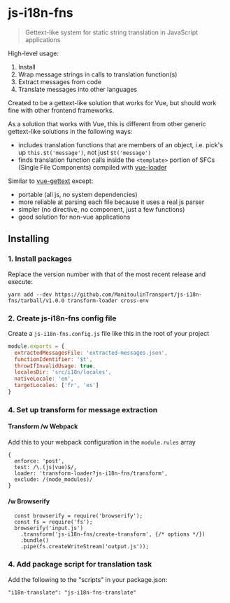 # js-i18n-fns

> Gettext-like system for static string translation in JavaScript applications

High-level usage:

1. Install
2. Wrap message strings in calls to translation function(s)
3. Extract messages from code
4. Translate messages into other languages

Created to be a gettext-like solution that works for Vue, but should work fine with other frontend frameworks.

As a solution that works with Vue, this is different from other generic gettext-like solutions in the following ways:
- includes translation functions that are members of an object, i.e. pick's up `this.$t('message')`, not just `$t('message')`
- finds translation function calls inside the `<template>` portion of SFCs (Single File Components) compiled with [vue-loader](https://vue-loader.vuejs.org)

Similar to [vue-gettext](https://github.com/Polyconseil/vue-gettext) except:

- portable (all js, no system dependencies)
- more reliable at parsing each file because it uses a real js parser
- simpler (no directive, no component, just a few functions)
- good solution for non-vue applications

## Installing

### 1. Install packages

Replace the version number with that of the most recent release and execute:

```
yarn add --dev https://github.com/ManitoulinTransport/js-i18n-fns/tarball/v1.0.0 transform-loader cross-env
```

### 2. Create js-i18n-fns config file

Create a `js-i18n-fns.config.js` file like this in the root of your project

```js
module.exports = {
  extractedMessagesFile: 'extracted-messages.json',
  functionIdentifier: '$t',
  throwIfInvalidUsage: true,
  localesDir: 'src/i18n/locales',
  nativeLocale: 'en',
  targetLocales: ['fr', 'es']
}
```

### 4. Set up transform for message extraction

#### Transform /w Webpack

Add this to your webpack configuration in the `module.rules` array

```
{
  enforce: 'post',
  test: /\.(js|vue)$/,
  loader: 'transform-loader?js-i18n-fns/transform',
  exclude: /(node_modules)/
}
```

#### /w Browserify

```
  const browserify = require('browserify');
  const fs = require('fs');
  browserify('input.js')
  	.transform('js-i18n-fns/create-transform', {/* options */})
  	.bundle()
  	.pipe(fs.createWriteStream('output.js'));
```

### 4. Add package script for translation task

Add the following to the "scripts" in your package.json:

```
"i18n-translate": "js-i18n-fns-translate"
```
